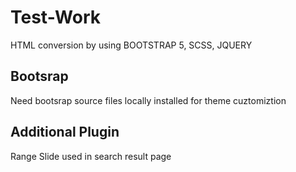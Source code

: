 # Test-Work

HTML conversion by using
BOOTSTRAP 5, SCSS, JQUERY

## Bootsrap

Need bootsrap source files locally installed for theme cuztomiztion

## Additional Plugin 

Range Slide used in search result page

